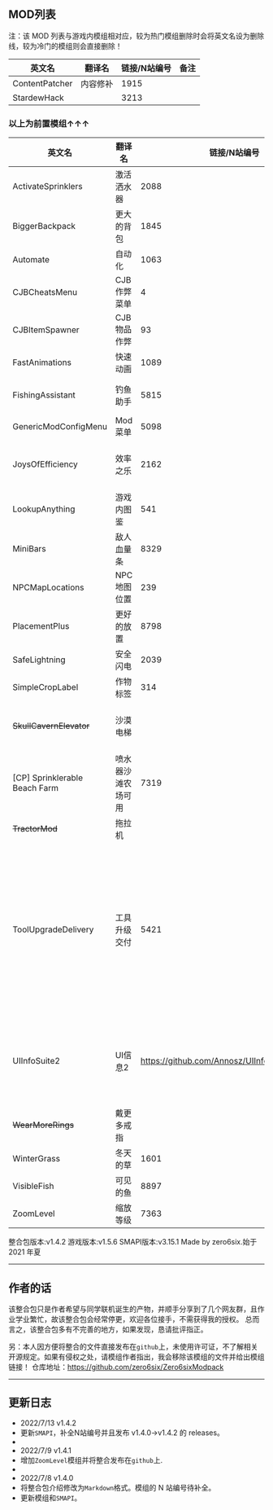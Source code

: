 ## MOD列表

注：该 MOD 列表与游戏内模组相对应，较为热门模组删除时会将英文名设为删除线，较为冷门的模组则会直接删除！


| 英文名         | 翻译名   | 链接/N站编号 | 备注 |
| -------------- | -------- | ------------ | ---- |
| ContentPatcher | 内容修补 | 1915         |      |
| StardewHack    |          | 3213         |      |
### 以上为前置模组↑↑↑
| 英文名                        | 翻译名             | 链接/N站编号                                    | 备注                         |
| ----------------------------- | ------------------ | ----------------------------------------------- | ---------------------------- |
| ActivateSprinklers            | 激活洒水器         | 2088                                            |                              |
| BiggerBackpack                | 更大的背包         | 1845                                            |                              |
| Automate                      | 自动化             | 1063                                            |                              |
| CJBCheatsMenu                 | CJB作弊菜单        | 4                                               |                              |
| CJBItemSpawner                | CJB物品作弊        | 93                                              |                              |
| FastAnimations                | 快速动画           | 1089                                            |                              |
| FishingAssistant              | 钓鱼助手           | 5815                                            | F6开启                       |
| GenericModConfigMenu          | Mod菜单            | 5098                                            |                              |
| JoysOfEfficiency              | 效率之乐           | 2162                                            | R键开启                      |
| LookupAnything                | 游戏内图鉴         | 541                                             | F1开启                       |
| MiniBars                      | 敌人血量条         | 8329                                            |                              |
| NPCMapLocations               | NPC地图位置        | 239                                             |                              |
| PlacementPlus                 | 更好的放置         | 8798                                            |                              |
| SafeLightning                 | 安全闪电           | 2039                                            |                              |
| SimpleCropLabel               | 作物标签           | 314                                             |                              |
| ~~SkullCavernElevator~~       | 沙漠电梯           |                                                 | 20 层一个                    |
| [CP] Sprinklerable Beach Farm | 喷水器沙滩农场可用 | 7319                                            |                              |
| ~~TractorMod~~                | 拖拉机             |                                                 |                              |
| ToolUpgradeDelivery           | 工具升级交付       | 5421                                            | 工具升级完成时直接发送至背包 |
| UIInfoSuite2                  | UI信息2            | https://github.com/Annosz/UIInfoSuite2/releases | 原模组停止维护               |
| ~~WearMoreRings~~             | 戴更多戒指         |                                                 |                              |
| WinterGrass                   | 冬天的草           | 1601                                            |                              |
| VisibleFish                   | 可见的鱼           | 8897                                            |                              |
| ZoomLevel                     | 缩放等级           | 7363                                            |                              |

整合包版本:v1.4.2 游戏版本:v1.5.6 SMAPI版本:v3.15.1
Made by zero6six.始于 2021 年夏

------

## 作者的话

该整合包只是作者希望与同学联机诞生的产物，并顺手分享到了几个网友群，且作业学业繁忙，故该整合包会经常停更，欢迎各位接手，不需获得我的授权。
总而言之，该整合包多有不完善的地方，如果发现，恳请批评指正。

另：本人因方便将整合的文件直接发布在`github`上，未使用许可证，不了解相关开源规定。如果有侵权之处，请模组作者指出，我会移除该模组的文件并给出模组链接！
仓库地址：https://github.com/zero6six/Zero6sixModpack

------

## 更新日志

- 2022/7/13 v1.4.2
- 更新`SMAPI`，补全N站编号并且发布 v1.4.0->v1.4.2 的 releases。
- 
- 2022/7/9 v1.4.1
- 增加`ZoomLevel`模组并将整合发布在`github`上.
- 
- 2022/7/8 v1.4.0
- 将整合包介绍修改为`Markdown`格式。模组的 N 站编号待补全。
- 更新模组和`SMAPI`。